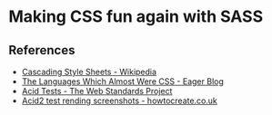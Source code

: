 Making CSS fun again with SASS
==============================

References
----------

* [Cascading Style Sheets - Wikipedia][1]
* [The Languages Which Almost Were CSS - Eager Blog][2]
* [Acid Tests - The Web Standards Project][3]
* [Acid2 test rending screenshots - howtocreate.co.uk][4]

[1]: https://en.wikipedia.org/wiki/Cascading_Style_Sheets
[2]: https://eager.io/blog/the-languages-which-almost-were-css/
[3]: http://www.acidtests.org/
[4]: http://www.howtocreate.co.uk/acid/
